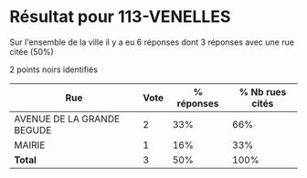 # Résultat pour 113-VENELLES

Sur l'ensemble de la ville il y a eu 6 réponses dont 3 réponses avec une rue citée (50%)

2 points noirs identifiés

| Rue | Vote | % réponses | % Nb rues cités|
|-----|------|------------|----------------|
| AVENUE DE LA GRANDE BEGUDE | 2 | 33% | 66%|
| MAIRIE | 1 | 16% | 33%|
| **Total** | 3 | 50% | 100%|
